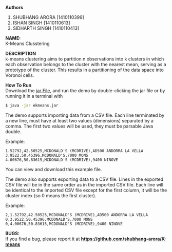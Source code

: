 **Authors** <br>
1. SHUBHANG ARORA [1410110399] <br>
2. ISHAN SINGH    [1410110613] <br>
3. SIDHARTH SINGH [1410110413] <br>

**NAME:** <br>
K-Means Clusstering

**DESCRIPTION** <br>
k-means clustering aims to partition n observations into k clusters in which each observation belongs to the cluster with the nearest mean, serving as a prototype of the cluster. This results in a partitioning of the data space into Voronoi cells.

**How To Run** <br>
Download the [jar File](https://github.com/shubhang-arora/K-means/blob/master/demo.jar), and run the demo by double-clicking the jar file or by running it in a terminal with

```bash
$ java -jar ekmeans.jar
```

The demo supports importing data from a CSV file. Each line terminated by a new line, must have at least two values (dimensions) separated by a comma. The first two values will be used, they must be parsable Java double.

Example:

```csv
1.52792,42.50525,MCDONALD'S (MCDRIVE),AD500 ANDORRA LA VELLA
3.9522,50.45396,MCDONALD'S,7000 MONS
4.00676,50.83615,MCDONALD'S (MCDRIVE),9400 NINOVE
```

You can view and download this example file.

The demo also supports exporting data to a CSV file. Lines in the exported CSV file will be in the same order as in the imported CSV file. Each line will be identical to the imported CSV file except for the first column, it will be the cluster index (so 0 means the first cluster).

Example:

```csv
2,1.52792,42.50525,MCDONALD'S (MCDRIVE),AD500 ANDORRA LA VELLA
0,3.9522,50.45396,MCDONALD'S,7000 MONS
0,4.00676,50.83615,MCDONALD'S (MCDRIVE),9400 NINOVE
```

**BUGS:** <br>
 If      you     find     a     bug,     please     report     it     at
       **https://github.com/shubhang-arora/K-means**



